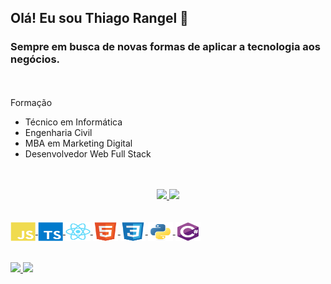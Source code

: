 ## Olá! Eu sou Thiago Rangel  👋

### Sempre em busca de novas formas de aplicar a tecnologia aos negócios.
</br></br>
Formação

 - Técnico em Informática
 - Engenharia Civil
 - MBA em Marketing Digital
 - Desenvolvedor Web Full Stack </br></br></br>



<div align="center">
  <a href="https://github.com/ThiagoDRangel">
  <img height="180em" src="https://github-readme-stats.vercel.app/api?username=thiagoDRangel"/>
   <img height="180em" src="https://github-readme-stats.vercel.app/api/top-langs/?username=thiagoDRangel&layout=compact&langs_count=7&theme=dracula"/>
</div></br>

<div style="display: inline_block"><br>
  <img align="center" alt="Thi-Js" height="30" width="40" src="https://raw.githubusercontent.com/devicons/devicon/master/icons/javascript/javascript-plain.svg">
  <img align="center" alt="Thi-Ts" height="30" width="40" src="https://raw.githubusercontent.com/devicons/devicon/master/icons/typescript/typescript-plain.svg">
  <img align="center" alt="Thi-React" height="30" width="40" src="https://raw.githubusercontent.com/devicons/devicon/master/icons/react/react-original.svg">
  <img align="center" alt="Thi-HTML" height="30" width="40" src="https://raw.githubusercontent.com/devicons/devicon/master/icons/html5/html5-original.svg">
  <img align="center" alt="Thi-CSS" height="30" width="40" src="https://raw.githubusercontent.com/devicons/devicon/master/icons/css3/css3-original.svg">
  <img align="center" alt="Thi-Python" height="30" width="40" src="https://raw.githubusercontent.com/devicons/devicon/master/icons/python/python-original.svg">
  <img align="center" alt="Thi-Csharp" height="30" width="40" src="https://raw.githubusercontent.com/devicons/devicon/master/icons/csharp/csharp-original.svg">
</div>
</br>
</br>
<div>
    <a href = "mailto:info.tec.campos@gmail.com"><img src="https://img.shields.io/badge/-Gmail-%23333?style=for-the-badge&logo=gmail&logoColor=white" target="_blank">
     <a href="mailto:info.tec.campos@gmail.com" target="_blank">
  <a href = "https://www.linkedin.com/in/thiagodrangel/"> <img src="https://img.shields.io/badge/-LinkedIn-%230077B5?style=for-the-badge&logo=linkedin&logoColor=white" target="_blank">
      <a href="https://www.linkedin.com/in/thiagodrangel/" target="_blank">
</div
